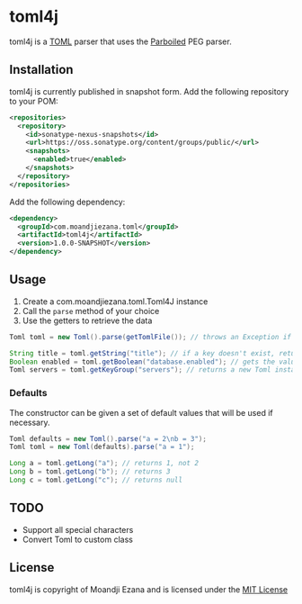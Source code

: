 # toml4j

toml4j is a [TOML](https://github.com/mojombo/toml) parser that uses the [Parboiled](http://www.parboiled.org) PEG parser.

## Installation

toml4j is currently published in snapshot form. Add the following repository to your POM:

````xml
<repositories>
  <repository>
    <id>sonatype-nexus-snapshots</id>
    <url>https://oss.sonatype.org/content/groups/public/</url>
    <snapshots>
      <enabled>true</enabled>
    </snapshots>
  </repository>
</repositories>
````

Add the following dependency:

````xml
<dependency>
  <groupId>com.moandjiezana.toml</groupId>
  <artifactId>toml4j</artifactId>
  <version>1.0.0-SNAPSHOT</version>
</dependency>
````

## Usage

1. Create a com.moandjiezana.toml.Toml4J instance
1. Call the `parse` method of your choice
1. Use the getters to retrieve the data

````java
Toml toml = new Toml().parse(getTomlFile()); // throws an Exception if the TOML is incorrect

String title = toml.getString("title"); // if a key doesn't exist, returns null
Boolean enabled = toml.getBoolean("database.enabled"); // gets the value of enabled from the database key group
Toml servers = toml.getKeyGroup("servers"); // returns a new Toml instance containing only the key group's values
````

### Defaults

The constructor can be given a set of default values that will be used if necessary.

````java
Toml defaults = new Toml().parse("a = 2\nb = 3");
Toml toml = new Toml(defaults).parse("a = 1");

Long a = toml.getLong("a"); // returns 1, not 2
Long b = toml.getLong("b"); // returns 3
Long c = toml.getLong("c"); // returns null
````

## TODO

* Support all special characters
* Convert Toml to custom class

## License

toml4j is copyright of Moandji Ezana and is licensed under the [MIT License](http://www.opensource.org/licenses/mit-license.php)

